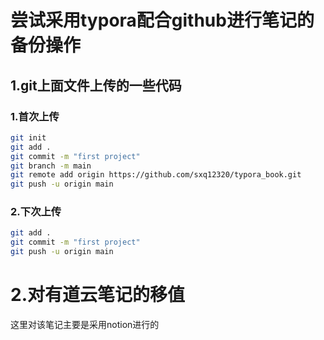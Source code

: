 # 尝试采用typora配合github进行笔记的备份操作

## 1.git上面文件上传的一些代码

### 1.首次上传

```bash
git init 
git add . 
git commit -m "first project"
git branch -m main
git remote add origin https://github.com/sxq12320/typora_book.git
git push -u origin main
```

### 2.下次上传

```bash
git add .
git commit -m "first project"
git push -u origin main
```

# 2.对有道云笔记的移值

这里对该笔记主要是采用notion进行的

